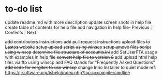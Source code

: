 # to-do list

update readme.md with more description
update screen shots in help file
create table of contents for help file
add  navigation in help file- Previous | Contents | Next

~~add contributers instructions~~
~~add pull request instructions~~
~~upload files to Lastos website~~
~~setup upload script using winscp~~
~~setup umove files script using winscp~~
~~determine file structure of accounts.ini~~
add SetUserFTA usage with examples in help file
~~convert help file to version 8~~
add upload html help files via ftp using winscp
add  FAQ stands for "Frequently Asked Questions"
~~add code for vergitek to use winscp~~
change  Inno Installer to quiet mode ref: https://jrsoftware.org/ishelp/index.php?topic=compilercmdline
